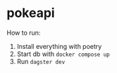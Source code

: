 # pokeapi

How to run:
1. Install everything with poetry
2. Start db with `docker compose up`
3. Run `dagster dev`